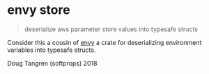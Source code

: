 # envy store

> deserialize aws parameter store values into typesafe structs

Consider this a cousin of [envy](https://github.com/softprops/envy) a crate for deserializing
environment variables into typesafe structs.

Doug Tangren (softprops) 2018